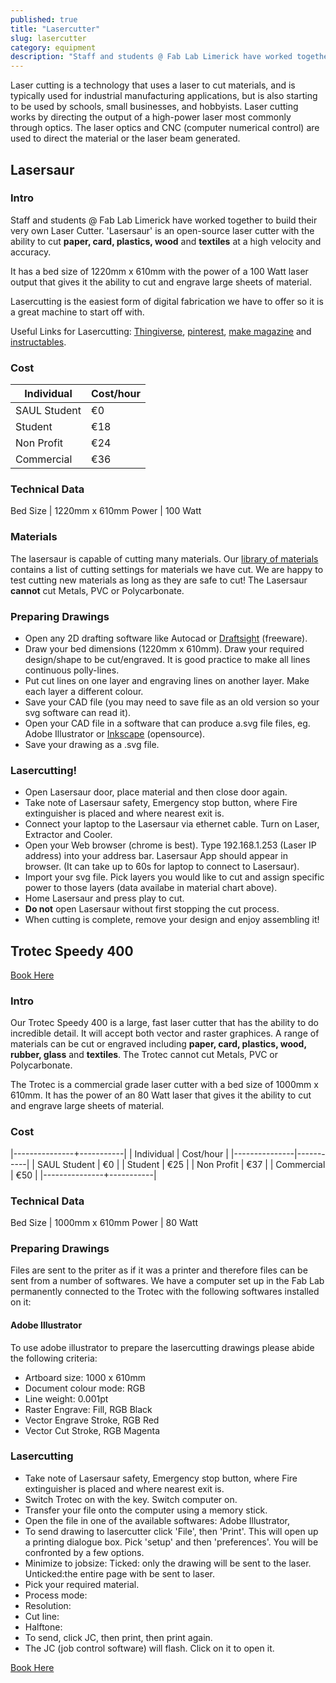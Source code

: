 ```yaml
---
published: true
title: "Lasercutter"
slug: lasercutter
category: equipment
description: "Staff and students @ Fab Lab Limerick have worked together to build their very own Laser Cutter. 'Lasersaur' is an open-source laser cutter with the ability to cut paper, card, plastics, wood and textiles at a high velocity and accuracy."
---
```


Laser cutting is a technology that uses a laser to cut materials, and is typically used for industrial manufacturing applications, but is also starting to be used by schools, small businesses, and hobbyists. Laser cutting works by directing the output of a high-power laser most commonly through optics. The laser optics and CNC (computer numerical control) are used to direct the material or the laser beam generated.

## Lasersaur

### Intro
Staff and students @ Fab Lab Limerick have worked together to build their very own Laser Cutter. 'Lasersaur' is an open-source laser cutter with the ability to cut **paper, card, plastics, wood** and **textiles** at a high velocity and accuracy.

It has a bed size of 1220mm x 610mm with the power of a 100 Watt laser output that gives it the ability to cut and engrave large sheets of material.

Lasercutting is the easiest form of digital fabrication we have to offer so it is a great machine to start off with.

Useful Links for Lasercutting:
[Thingiverse](http://www.thingiverse.com/),
[pinterest](http://www.pinterest.com/ponoko/laser-cut-design-gallery/),
[make magazine](http://makezine.com/magazine/tutorial-laser-cutting-techniques-and-projects/)
and [instructables](http://www.instructables.com/howto/lasercut/).

### Cost

Individual       | Cost/hour
-----------------|------------  
SAUL Student     | €0         
Student          | €18         
Non Profit       | €24          
Commercial       | €36       

### Technical Data

Bed Size  | 1220mm x 610mm
Power     | 100 Watt

### Materials
The lasersaur is capable of cutting many materials. Our [library of materials](https://github.com/FabLabLimerick/fablablimerick.github.io/wiki/Lasersaur-Material-Library) contains a list of cutting settings for materials we have cut. We are happy to test cutting new materials as long as they are safe to cut! The Lasersaur **cannot** cut Metals, PVC or Polycarbonate. 	

### Preparing Drawings
- Open any 2D drafting software like Autocad or [Draftsight](http://www.3ds.com/products-services/draftsight-cad-software/free-download/) (freeware).
- Draw your bed dimensions (1220mm x 610mm). Draw your required design/shape to be cut/engraved. It is good practice to make all lines continuous polly-lines.
- Put cut lines on one layer and engraving lines on another layer. Make each layer a different colour.
- Save your CAD file (you may need to save file as an old version so your svg software can read it).
- Open your CAD file in a software that can produce a.svg file
files, eg. Adobe Illustrator or [Inkscape](https://inkscape.org/en/) (opensource).
- Save your drawing as a .svg file.

### Lasercutting!
- Open Lasersaur door, place material and then close door again.
- Take note of Lasersaur safety, Emergency stop button, where Fire extinguisher is placed and where nearest exit is.
- Connect your laptop to the Lasersaur via ethernet cable. Turn on Laser, Extractor and Cooler.
- Open your Web browser (chrome is best). Type 192.168.1.253 (Laser IP address) into your address bar. Lasersaur App should appear in browser. (It can take up to 60s for laptop to connect to Lasersaur).
- Import your svg file. Pick layers you would like to cut and assign specific power to those layers (data availabe in material chart above).
- Home Lasersaur and press play to cut.
- **Do not** open Lasersaur without first stopping the cut process.
- When cutting is complete, remove your design and enjoy assembling it!

## Trotec Speedy 400
[Book Here](http://fablablimerick.schedulista.com/)

### Intro
Our Trotec Speedy 400 is a large, fast laser cutter that has the ability to do incredible detail. It will accept both vector and raster graphices. A range of materials can be cut or engraved including **paper, card, plastics, wood, rubber, glass** and **textiles**. The Trotec cannot cut Metals, PVC or Polycarbonate.

The Trotec is a commercial grade laser cutter with a bed size of 1000mm x 610mm. It has the power of an 80 Watt laser that gives it the ability to cut and engrave large sheets of material.

### Cost

|---------------+-----------|
| Individual    | Cost/hour |
|---------------|-----------|
| SAUL Student  | €0        |
| Student       | €25       |
| Non Profit    | €37       |
| Commercial    | €50       |
|---------------+-----------|


### Technical Data

Bed Size   | 1000mm x 610mm
Power      | 80 Watt

### Preparing Drawings
Files are sent to the priter as if it was a printer and therefore files can be sent from a number of softwares. We have a computer set up in the Fab Lab permanently connected to the Trotec with the following softwares installed on it:

#### Adobe Illustrator
To use adobe illustrator to prepare the lasercutting drawings please abide the following criteria:

- Artboard size: 			1000 x 610mm
- Document colour mode: 	RGB
- Line weight:				0.001pt
- Raster Engrave:			Fill, RGB Black
- Vector Engrave			Stroke, RGB Red
- Vector Cut				Stroke, RGB Magenta


### Lasercutting
- Take note of Lasersaur safety, Emergency stop button, where Fire extinguisher is placed and where nearest exit is.
- Switch Trotec on with the key. Switch computer on.
- Transfer your file onto the computer using a memory stick.
- Open the file in one of the available softwares: Adobe Illustrator,
- To send drawing to lasercutter click 'File', then 'Print'. This will open up a printing dialogue box. Pick 'setup' and then 'preferences'. You will be confronted by a few options.
- Minimize to jobsize: Ticked: only the drawing will be sent to the laser. Unticked:the entire page with be sent to laser.
- Pick your required material.
- Process mode:
- Resolution:
- Cut line:
- Halftone:
- To send, click JC, then print, then print again.
- The JC (job control software) will flash. Click on it to open it.

[Book Here](http://fablablimerick.schedulista.com/)
